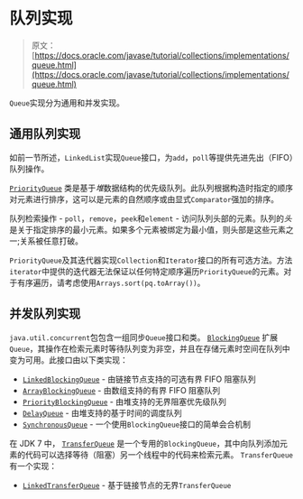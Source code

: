 # 队列实现

> 原文： [https://docs.oracle.com/javase/tutorial/collections/implementations/queue.html](https://docs.oracle.com/javase/tutorial/collections/implementations/queue.html)

`Queue`实现分为通用和并发实现。

## 通用队列实现

如前一节所述，`LinkedList`实现`Queue`接口，为`add`，`poll`等提供先进先出（FIFO）队列操作。

[`PriorityQueue`](https://docs.oracle.com/javase/8/docs/api/java/util/PriorityQueue.html) 类是基于*堆*数据结构的优先级队列。此队列根据构造时指定的顺序对元素进行排序，这可以是元素的自然顺序或由显式`Comparator`强加的排序。

队列检索操作 - `poll`，`remove`，`peek`和`element` - 访问队列头部的元素。队列的*头*是关于指定排序的最小元素。如果多个元素被绑定为最小值，则头部是这些元素之一;关系被任意打破。

`PriorityQueue`及其迭代器实现`Collection`和`Iterator`接口的所有可选方法。方法`iterator`中提供的迭代器无法保证以任何特定顺序遍历`PriorityQueue`的元素。对于有序遍历，请考虑使用`Arrays.sort(pq.toArray())`。

## 并发队列实现

`java.util.concurrent`包包含一组同步`Queue`接口和类。 [`BlockingQueue`](https://docs.oracle.com/javase/8/docs/api/java/util/concurrent/BlockingQueue.html) 扩展`Queue`，其操作在检索元素时等待队列变为非空，并且在存储元素时空间在队列中变为可用。此接口由以下类实现：

*   [`LinkedBlockingQueue`](https://docs.oracle.com/javase/8/docs/api/java/util/concurrent/LinkedBlockingQueue.html) - 由链接节点支持的可选有界 FIFO 阻塞队列
*   [`ArrayBlockingQueue`](https://docs.oracle.com/javase/8/docs/api/java/util/concurrent/ArrayBlockingQueue.html) - 由数组支持的有界 FIFO 阻塞队列
*   [`PriorityBlockingQueue`](https://docs.oracle.com/javase/8/docs/api/java/util/concurrent/PriorityBlockingQueue.html) - 由堆支持的无界阻塞优先级队列
*   [`DelayQueue`](https://docs.oracle.com/javase/8/docs/api/java/util/concurrent/DelayQueue.html) - 由堆支持的基于时间的调度队列
*   [`SynchronousQueue`](https://docs.oracle.com/javase/8/docs/api/java/util/concurrent/SynchronousQueue.html) - 一个使用`BlockingQueue`接口的简单会合机制

在 JDK 7 中， [`TransferQueue`](https://docs.oracle.com/javase/8/docs/api/java/util/concurrent/TransferQueue.html) 是一个专用的`BlockingQueue`，其中向队列添加元素的代码可以选择等待（阻塞）另一个线程中的代码来检索元素。 `TransferQueue`有一个实现：

*   [`LinkedTransferQueue`](https://docs.oracle.com/javase/8/docs/api/java/util/concurrent/LinkedTransferQueue.html) - 基于链接节点的无界`TransferQueue`